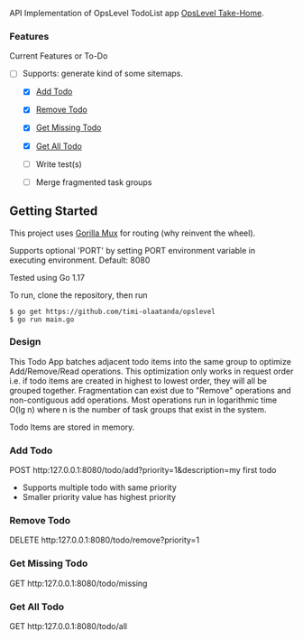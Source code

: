 
API Implementation of OpsLevel TodoList app [OpsLevel Take-Home](https://www.opslevel.com/careers/interview-process/take-home-todo-list/).

### Features

Current Features or To-Do

- [ ] Supports: generate kind of some sitemaps.
  - [x] [Add Todo](#add-todo)
  - [x] [Remove Todo](#remove-todo)
  - [x] [Get Missing Todo](#get-missing-todo)
  - [x] [Get All Todo](#get-all-todo)
  - [ ] Write test(s)
  - [ ] Merge fragmented task groups


## Getting Started

This project uses [Gorilla Mux](https://github.com/gorilla/mux) for routing (why reinvent the wheel).

Supports optional 'PORT' by setting PORT environment variable in executing environment. Default: 8080

Tested using Go 1.17

To run, clone the repository, then run

```console
$ go get https://github.com/timi-olaatanda/opslevel
$ go run main.go
```

### Design

This Todo App batches adjacent todo items into the same group to optimize Add/Remove/Read operations.
This optimization only works in request order i.e. if todo items are created in highest to lowest 
order, they will all be grouped together. Fragmentation can exist due to "Remove" operations and 
non-contiguous add operations. Most operations run in logarithmic time O(lg n) where n is the 
number of task groups that exist in the system.

Todo Items are stored in memory.

### Add Todo

POST http:127.0.0.1:8080/todo/add?priority=1&description=my first todo

- Supports multiple todo with same priority
- Smaller priority value has highest priority

### Remove Todo

DELETE http:127.0.0.1:8080/todo/remove?priority=1

### Get Missing Todo

GET http:127.0.0.1:8080/todo/missing

### Get All Todo

GET http:127.0.0.1:8080/todo/all